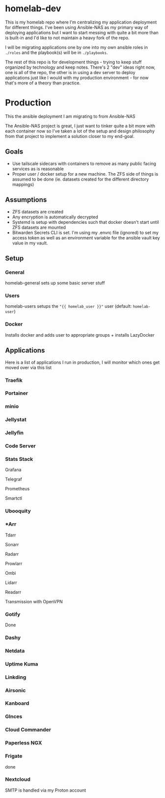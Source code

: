 # homelab-dev

This is my homelab repo where I'm centralizing my application deployment for different things.
I've been using Ansible-NAS as my primary way of deploying applications but I want to start messing with quite a bit more than is built-in and I'd like to not maintain a heavy fork of the repo. 

I will be migrating applications one by one into my own ansible roles in `./roles` and the playbook(s) will be in `./playbooks`.

The rest of this repo is for development things - trying to keep stuff organized by technology and keep notes. There's 2 "dev" ideas right now, one is all of the repo, the other is in using a dev server to deploy applications just like I would with my production environment - for now that's more of a theory than practice.

# Production

This the ansible deployment I am migrating to from Ansible-NAS

The Ansible-NAS project is great, I just want to tinker quite a bit more with each container now so I've taken a lot of the setup and design philosophy from that project to implement a solution closer to my end-goal.

## Goals

- Use tailscale sidecars with containers to remove as many public facing services as is reasonable
- Proper user / docker setup for a new machine. The ZFS side of things is assumed to be done (ie. datasets created for the different directory mappings)

## Assumptions

- ZFS datasets are created
- Any encryption is automatically decrypted
- Systemd is setup with dependencies such that docker doesn't start until ZFS datasets are mounted
- Bitwarden Secrets CLI is set. I'm using my .envrc file (ignored) to set my access token as well as an environment variable for the ansible vault key value in my vault.

## Setup

### General

homelab-general sets up some basic server stuff

### Users

homelab-users setups the `"{{ homelab_user }}"` user (default: `homelab-user`)

### Docker

Installs docker and adds user to appropriate groups + installs LazyDocker

## Applications

Here is a list of applications I run in production, I will monitor which ones get moved over via this list

### Traefik

### Portainer

### minio

### Jellystat

### Jellyfin

### Code Server

### Stats Stack

Grafana

Telegraf

Prometheus

Smartctl

### Ubooquity

### *Arr

Tdarr

Sonarr

Radarr

Prowlarr

Ombi

Lidarr

Readarr

Transmission with OpenVPN

### Gotify

Done

### Dashy

### Netdata

### Uptime Kuma

### Linkding

### Airsonic

### Kanboard

### Glnces

### Cloud Commander

### Paperless NGX

### Frigate

done

### Nextcloud

SMTP is handled via my Proton account
